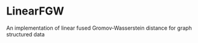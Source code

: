 # LinearFGW
 An implementation of linear fused Gromov-Wasserstein distance for graph structured data
